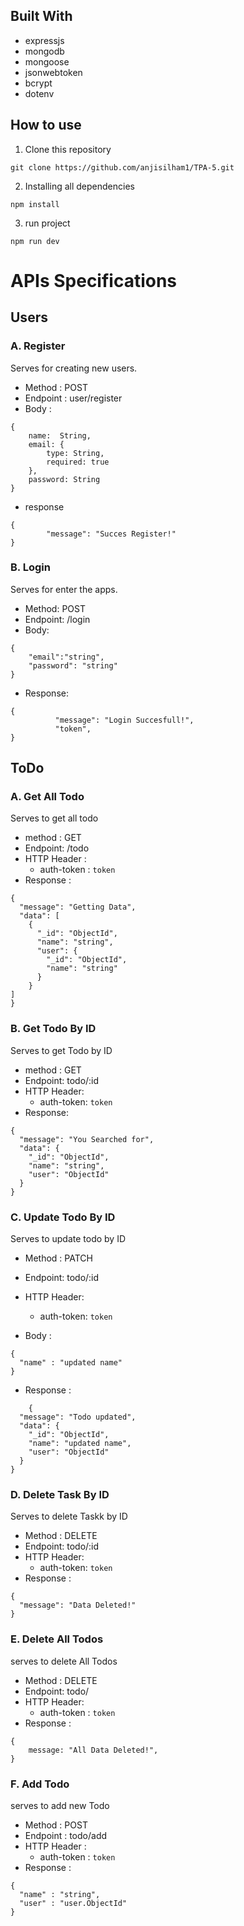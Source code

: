 ## Built With

- expressjs
- mongodb
- mongoose
- jsonwebtoken
- bcrypt
- dotenv

## How to use

1. Clone this repository

```
git clone https://github.com/anjisilham1/TPA-5.git
```

2. Installing all dependencies

```
npm install
```

3. run project

```
npm run dev
```

# APIs Specifications

## Users

### A. Register

Serves for creating new users.

- Method : POST
- Endpoint : user/register
- Body :

```
{
    name:  String,
    email: {
        type: String,
        required: true
    },
    password: String
}
```

- response

```
{
        "message": "Succes Register!"
}
```

### B. Login

Serves for enter the apps.

- Method: POST
- Endpoint: /login
- Body:

```
{
    "email":"string",
    "password": "string"
}
```

- Response:

```
{
          "message": "Login Succesfull!",
          "token",
}
```

## ToDo

### A. Get All Todo

Serves to get all todo

- method : GET
- Endpoint: /todo
- HTTP Header :
  - auth-token : `token`
- Response :

```
{
  "message": "Getting Data",
  "data": [
    {
      "_id": "ObjectId",
      "name": "string",
      "user": {
        "_id": "ObjectId",
        "name": "string"
      }
    }
]
}
```

### B. Get Todo By ID

Serves to get Todo by ID

- method : GET
- Endpoint: todo/:id
- HTTP Header:
  - auth-token: `token`
- Response:

```
{
  "message": "You Searched for",
  "data": {
    "_id": "ObjectId",
    "name": "string",
    "user": "ObjectId"
  }
}
```

### C. Update Todo By ID

Serves to update todo by ID

- Method : PATCH
- Endpoint: todo/:id
- HTTP Header:
  - auth-token: `token`

- Body : 
```
{
  "name" : "updated name"
}

```  
- Response :

```
    {
  "message": "Todo updated",
  "data": {
    "_id": "ObjectId",
    "name": "updated name",
    "user": "ObjectId"
  }
}
```

### D. Delete Task By ID

Serves to delete Taskk by ID

- Method : DELETE
- Endpoint: todo/:id
- HTTP Header:
  - auth-token: `token`
- Response :

```
{
  "message": "Data Deleted!"
}
```

### E. Delete All Todos

serves to delete All Todos

- Method : DELETE
- Endpoint: todo/
- HTTP Header:
  - auth-token : `token`
- Response :

```
{
    message: "All Data Deleted!",
}
```

### F. Add Todo

serves to add new Todo

- Method : POST
- Endpoint : todo/add
- HTTP Header : 
  - auth-token : `token`
- Response : 

```
{
  "name" : "string",
  "user" : "user.ObjectId"
}
```